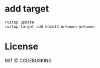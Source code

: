 # add target

```
rustup update
rustup target add wasm32-unknown-unknown
```

# License

MIT @ CODEBUSKING